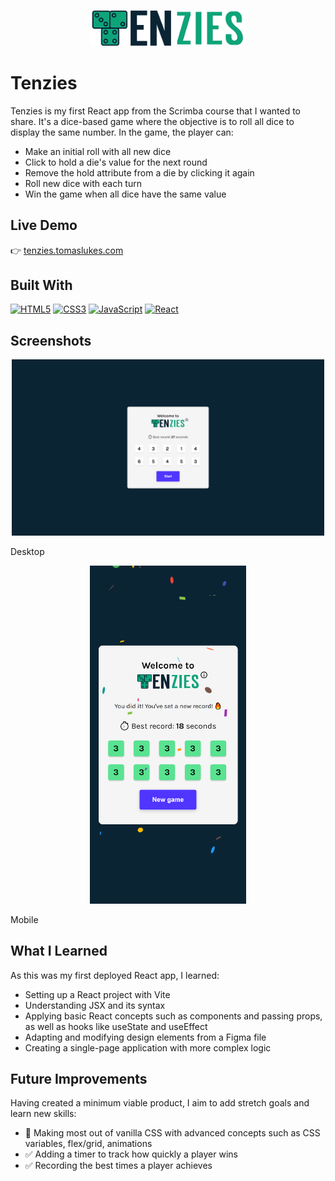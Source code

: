 <p align="center">
  <img src=".\src\assets\images\tenzies-logo-no-bg.png" alt="Project Logo" width="250" />
</p>

# Tenzies

Tenzies is my first React app from the Scrimba course that I wanted to share. It's a dice-based game where the objective is to roll all dice to display the same number. In the game, the player can:
- Make an initial roll with all new dice
- Click to hold a die's value for the next round
- Remove the hold attribute from a die by clicking it again
- Roll new dice with each turn
- Win the game when all dice have the same value

## Live Demo

👉 [tenzies.tomaslukes.com](https://tenzies.tomaslukes.com)

## Built With

<p align="left">

<a href="https://developer.mozilla.org/en-US/docs/Glossary/HTML5" target="_blank" rel="noreferrer"><img src="https://raw.githubusercontent.com/danielcranney/readme-generator/main/public/icons/skills/html5-colored.svg" width="36" height="36" alt="HTML5" /></a>
<a href="https://www.w3.org/TR/CSS/#css" target="_blank" rel="noreferrer"><img src="https://raw.githubusercontent.com/danielcranney/readme-generator/main/public/icons/skills/css3-colored.svg" width="36" height="36" alt="CSS3" /></a>
<a href="https://developer.mozilla.org/en-US/docs/Web/JavaScript" target="_blank" rel="noreferrer"><img src="https://raw.githubusercontent.com/danielcranney/readme-generator/main/public/icons/skills/javascript-colored.svg" width="36" height="36" alt="JavaScript" /></a>
<a href="https://reactjs.org/" target="_blank" rel="noreferrer"><img src="https://raw.githubusercontent.com/danielcranney/readme-generator/main/public/icons/skills/react-colored.svg" width="36" height="36" alt="React" /></a>
</p>

## Screenshots

<p align="center">
  <img src="./src/assets/images/screenshots/tenzies-screenshot-desktop.PNG" alt="Screenshot of page displayed on desktop" width="500" />
</p>

Desktop

<p align="center">
  <img src="./src/assets/images/screenshots/tenzies-screenshot-mobile.PNG"  alt="Screenshot of page displayed on mobile" width="250" />
</p>

Mobile

## What I Learned

As this was my first deployed React app, I learned:
- Setting up a React project with Vite
- Understanding JSX and its syntax
- Applying basic React concepts such as components and passing props, as well as hooks like useState and useEffect
- Adapting and modifying design elements from a Figma file
- Creating a single-page application with more complex logic

## Future Improvements

Having created a minimum viable product, I aim to add stretch goals and learn new skills:
- 👷 Making most out of vanilla CSS with advanced concepts such as CSS variables, flex/grid, animations
- ✅ Adding a timer to track how quickly a player wins
- ✅ Recording the best times a player achieves
